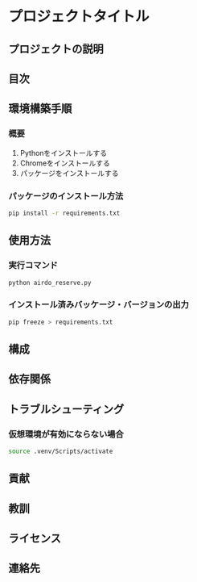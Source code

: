 # プロジェクトタイトル

## プロジェクトの説明

## 目次

## 環境構築手順
### 概要
1. Pythonをインストールする
1. Chromeをインストールする
1. パッケージをインストールする

### パッケージのインストール方法
``` bash
pip install -r requirements.txt
```

## 使用方法
### 実行コマンド
``` bash
python airdo_reserve.py
```
### インストール済みバッケージ・バージョンの出力
``` bash
pip freeze > requirements.txt
```

## 構成

## 依存関係

## トラブルシューティング
### 仮想環境が有効にならない場合
``` bash
source .venv/Scripts/activate
```

## 貢献

## 教訓

## ライセンス

## 連絡先